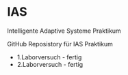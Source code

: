 # IAS
Intelligente Adaptive Systeme Praktikum

GitHub Reposistory für IAS Praktikum

- 1.Laborversuch - fertig
- 2.Laborversuch - fertig
